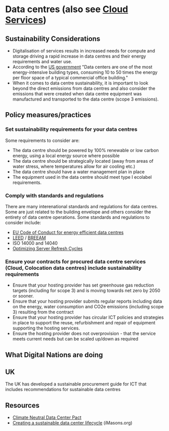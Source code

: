 # Data centres (also see [Cloud Services](cloud-services.md))
## Sustainability Considerations
- Digitalisation of services results in increased needs for compute and storage driving a rapid increase in data centres and their energy requirements and water use.
- According to the [US government](https://www.energy.gov/eere/buildings/data-centers-and-servers) "Data centers are one of the most energy-intensive building types, consuming 10 to 50 times the energy per floor space of a typical commercial office building."
- When it comes to data centre sustainability, it is important to look beyond the direct emissions from data centres and also consider the emissions that were created when data centre equipment was manufactured and transported to the data centre (scope 3 emissions).

## Policy measures/practices

### Set sustainability requirements for your data centres
Some requirements to consider are:
- The data centre should be powered by 100% renewable or low carbon energy, using a local energy source where possible
- The data centre should be strategically located (away from areas of water stress, where temperatures allow for air cooling etc.) 
- The data centre should have a water management plan in place
- The equipment used in the data centre should meet type I ecolabel requirements.

### Comply with standards and regulations
There are many interenational standards and regulations for data centres. Some are just related to the building envelope and others consider the entirety of data centre operations. Some standards and regulations to consider include:
- [EU Code of Conduct for energy efficient data centres](https://e3p.jrc.ec.europa.eu/communities/data-centres-code-conduct)
- [LEED](https://www.usgbc.org/leed) / [BREEAM](https://bregroup.com/products/breeam/)
- ISO 14000 and 14040
- [Optimizing Server Refresh Cycles](https://ieeexplore.ieee.org/document/8263130)

### Ensure your contracts for procured data centre services (Cloud, Colocation data centres) include sustainability requirements
- Ensure that your hosting provider has set greenhouse gas reduction targets (including for scope 3) and is moving towards net zero by 2050 or sooner.
- Ensure that your hosting provider submits regular reports including data on the energy, water consumption and CO2e emissions (including scope 3) resulting from the contract
- Ensure that your hosting provider has circular ICT policies and strategies in place to support the reuse, refurbishment and repair of equipment supporting the hosting services.
- Ensure the hosting provider does not overprovision - that the service meets current needs but can be scaled up/down as required
  
## What Digital Nations are doing
## UK
The UK has developed a sustainable procurement guide for ICT that includes recommendations for sustainable data centres

## Resources
- [Climate Neutral Data Center Pact](https://www.climateneutraldatacentre.net/)
- [Creating a sustainable data center lifecycle](https://imasons.org/wp-content/uploads/2023/04/iMasons_Sustainability_Framework_042023-.pdf) (iMasons.org)

